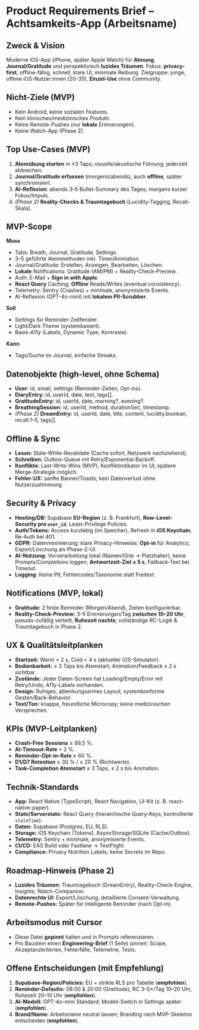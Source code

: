 # Product Requirements Brief – Achtsamkeits-App (Arbeitsname)

## Zweck & Vision
Moderne iOS-App (iPhone, später Apple Watch) für **Atmung**, **Journal/Gratitude** und perspektivisch **luzides Träumen**. Fokus: **privacy-first**, offline-fähig, schnell, klare UI, minimale Reibung. Zielgruppe: junge, offene iOS-Nutzer:innen (20–35), **Einzel-Use** ohne Community.

## Nicht-Ziele (MVP)
- Kein Android, keine sozialen Features.
- Kein klinisches/medizinisches Produkt.
- Keine Remote-Pushes (nur **lokale** Erinnerungen).
- Keine Watch-App (Phase 2).

## Top Use-Cases (MVP)
1. **Atemübung starten** in ≤3 Taps; visuelle/akustische Führung; jederzeit abbrechen.  
2. **Journal/Gratitude erfassen** (morgens/abends), auch **offline**, später synchronisiert.  
3. **AI-Reflexion**: abends 3–5 Bullet-Summary des Tages; morgens kurzer Fokus/Impuls.  
4. *(Phase 2)* **Reality-Checks & Traumtagebuch** (Lucidity-Tagging, Recall-Skala).

## MVP-Scope
**Muss**
- Tabs: Breath, Journal, Gratitude, Settings.
- 3–5 geführte Atemmethoden inkl. Timer/Animation.
- Journal/Gratitude: Erstellen, Anzeigen, Bearbeiten, Löschen.
- **Lokale** Notifications: Gratitude (AM/PM) + Reality-Check-Preview.
- Auth: E-Mail + **Sign in with Apple**.
- **React Query** Caching; **Offline** Reads/Writes (eventual consistency).
- Telemetry: Sentry (Crashes) + minimale, anonymisierte Events.
- AI-Reflexion (GPT-4o-mini) mit **lokalem PII-Scrubber**.

**Soll**
- Settings für Reminder-Zeitfenster.
- Light/Dark Theme (systembasiert).
- Basis-A11y (Labels, Dynamic Type, Kontraste).

**Kann**
- Tags/Suche im Journal, einfache Streaks.

## Datenobjekte (high-level, ohne Schema)
- **User:** id, email, settings (Reminder-Zeiten, Opt-ins).  
- **DiaryEntry:** id, userId, date, text, tags[].  
- **GratitudeEntry:** id, userId, date, morning?, evening?.  
- **BreathingSession:** id, userId, method, durationSec, timestamp.  
- *(Phase 2)* **DreamEntry:** id, userId, date, title, content, lucidity:boolean, recall:1–5, tags[].

## Offline & Sync
- **Lesen:** Stale-While-Revalidate (Cache sofort, Netzwerk nachziehend).  
- **Schreiben:** Outbox-Queue mit Retry/Exponential Backoff.  
- **Konflikte:** Last-Write-Wins (MVP); Konfliktindikator im UI; spätere Merge-Strategie möglich.  
- **Fehler-UX:** sanfte Banner/Toasts; kein Datenverlust ohne Nutzerzustimmung.

## Security & Privacy
- **Hosting/DB:** Supabase **EU-Region** (z. B. Frankfurt), **Row-Level-Security pro `user_id`**, Least-Privilege Policies.  
- **Auth/Tokens:** Access kurzlebig (im Speicher), Refresh in **iOS Keychain**; Re-Auth bei 401.  
- **GDPR:** Datenminimierung; klare Privacy-Hinweise; **Opt-in** für Analytics; Export/Löschung als Phase-2-UI.  
- **AI-Nutzung:** Vorverarbeitung lokal (Namen/Orte → Platzhalter); keine Prompts/Completions loggen; **Antwortzeit-Ziel ≤ 5 s**, Fallback-Text bei Timeout.  
- **Logging:** Keine PII; Fehlercodes/Taxonomie statt Freitext.

## Notifications (MVP, lokal)
- **Gratitude:** 2 feste Reminder (Morgen/Abend), Zeiten konfigurierbar.  
- **Reality-Check-Preview:** 3–5 Erinnerungen/Tag **zwischen 10–20 Uhr**, pseudo-zufällig verteilt, **Ruhezeit nachts**; vollständige RC-Logik & Traumtagebuch in Phase 2.

## UX & Qualitätsleitplanken
- **Startzeit:** Warm < 2 s, Cold < 4 s (aktueller iOS-Simulator).  
- **Bedienbarkeit:** ≤ 3 Taps bis Atemstart; Animation/Feedback ≤ 2 s sichtbar.  
- **Zustände:** Jeder Daten-Screen hat Loading/Empty/Error mit Retry/Undo; A11y-Labels vorhanden.  
- **Design:** Ruhiges, ablenkungsarmes Layout; systemkonforme Gesten/Back-Behavior.  
- **Text/Ton:** knappe, freundliche Microcopy; keine medizinischen Versprechen.

## KPIs (MVP-Leitplanken)
- **Crash-Free Sessions** ≥ 99,5 %.  
- **AI-Timeout-Rate** < 2 %.  
- **Reminder-Opt-in-Rate** ≥ 60 %.  
- **D1/D7 Retention** ≥ 30 % / ≥ 20 % (Richtwerte).  
- **Task-Completion Atemstart** ≤ 3 Taps, ≤ 2 s bis Animation.

## Technik-Standards
- **App:** React Native (TypeScript), React Navigation, UI-Kit (z. B. react-native-paper).  
- **State/Serverstate:** React Query (hierarchische Query-Keys, kontrollierte `staleTime`).  
- **Daten:** Supabase (Postgres, EU, RLS).  
- **Storage:** iOS Keychain (Tokens), AsyncStorage/SQLite (Cache/Outbox).  
- **Telemetry:** Sentry + minimale, anonymisierte Events.  
- **CI/CD:** EAS Build oder Fastlane → TestFlight.  
- **Compliance:** Privacy Nutrition Labels; keine Secrets im Repo.

## Roadmap-Hinweis (Phase 2)
- **Luzides Träumen:** Traumtagebuch (DreamEntry), Reality-Check-Engine, Insights; Watch-Companion.  
- **Datenrechte UI:** Export/Löschung, detaillierte Consent-Verwaltung.  
- **Remote-Pushes:** Später für intelligente Reminder (nach Opt-in).

## Arbeitsmodus mit Cursor
- Diese Datei **gepinnt** halten und in Prompts referenzieren.  
- Pro Baustein einen **Engineering-Brief** (1 Seite) pinnen: Scope, Akzeptanzkriterien, Fehlerfälle, Telemetrie, Tests.

## Offene Entscheidungen (mit Empfehlung)
1. **Supabase-Region/Policies:** EU + strikte RLS pro Tabelle (**empfohlen**).  
2. **Reminder-Defaults:** 08:00 & 20:00 (Gratitude); RC 3–5×/Tag 10–20 Uhr, Ruhezeit 20–10 Uhr (**empfohlen**).  
3. **AI-Modell:** GPT-4o-mini Standard; Modell-Switch in Settings später (**empfohlen**).  
4. **Brand/Name:** Arbeitsname neutral lassen; Branding nach MVP-Skeleton entscheiden (**empfohlen**).
